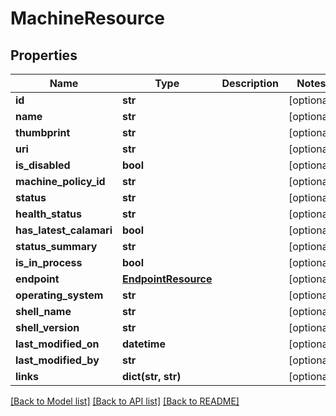 # MachineResource

## Properties
Name | Type | Description | Notes
------------ | ------------- | ------------- | -------------
**id** | **str** |  | [optional] 
**name** | **str** |  | [optional] 
**thumbprint** | **str** |  | [optional] 
**uri** | **str** |  | [optional] 
**is_disabled** | **bool** |  | [optional] 
**machine_policy_id** | **str** |  | [optional] 
**status** | **str** |  | [optional] 
**health_status** | **str** |  | [optional] 
**has_latest_calamari** | **bool** |  | [optional] 
**status_summary** | **str** |  | [optional] 
**is_in_process** | **bool** |  | [optional] 
**endpoint** | [**EndpointResource**](EndpointResource.md) |  | [optional] 
**operating_system** | **str** |  | [optional] 
**shell_name** | **str** |  | [optional] 
**shell_version** | **str** |  | [optional] 
**last_modified_on** | **datetime** |  | [optional] 
**last_modified_by** | **str** |  | [optional] 
**links** | **dict(str, str)** |  | [optional] 

[[Back to Model list]](../README.md#documentation-for-models) [[Back to API list]](../README.md#documentation-for-api-endpoints) [[Back to README]](../README.md)

